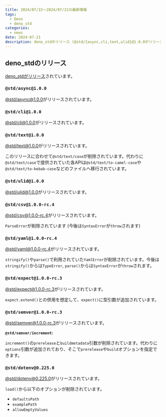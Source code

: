 ```yaml
---
title: 2024/07/15〜2024/07/21の最新情報
tags:
  - Deno
  - deno_std
categories:
  - news
date: 2024-07-21
description: deno_stdのリリース (@std/{async,cli,text,ulid}@1.0.0がリリース, など)
---
```


## deno_stdのリリース

[deno_stdがリリース](https://github.com/denoland/std/releases/tag/release-2024.07.19)されています。

### `@std/async@1.0.0`

[@std/async@1.0.0](https://jsr.io/@std/async@1.0.0)がリリースされています。

### `@std/cli@1.0.0`

[@std/cli@1.0.0](https://jsr.io/@std/cli@1.0.0)がリリースされています。

### `@std/text@1.0.0`

[@std/text@1.0.0](https://jsr.io/@std/text@1.0.0)がリリースされています。

このリリースに合わせて`@std/text/case`が削除されています。代わりに`@std/text/case`で提供されていた各APIは`@std/text/to-camel-case`や`@std/text/to-kebab-case`などのファイルへ移行されています。

### `@std/ulid@1.0.0`

[@std/ulid@1.0.0](https://jsr.io/@std/ulid@1.0.0)がリリースされています。

### `@std/csv@1.0.0-rc.4`

[@std/csv@1.0.0-rc.4](https://jsr.io/@std/csv@1.0.0-rc.4)がリリースされています。

`ParseError`が削除されています (今後は`SyntaxError`が`throw`されます)

### `@std/yaml@1.0.0-rc.4`

[@std/yaml@1.0.0-rc.4](https://jsr.io/@std/yaml@1.0.0-rc.4)がリリースされています。

`stringify()`や`parse()`で利用されていた`YamlError`が削除されています。今後は`stringify()`からは`TypeError`, `parse()`からは`SyntaxError`が`throw`されます。

### `@std/expect@1.0.0-rc.3`

[@std/expect@1.0.0-rc.3](https://jsr.io/@std/expect@1.0.0-rc.3)がリリースされています。

`expect.extend()`との併用を想定して、`expect()`に型引数が追加されています。

### `@std/semver@1.0.0-rc.3`

[@std/semver@1.0.0-rc.3](https://jsr.io/@std/semver@1.0.0-rc.3)がリリースされています。

**`@std/semver/increment`:**

`increment()`の`prerelease`と`buildmetadata`引数が削除されています。代わりに`options`引数が追加されており、そこで`prerelease`や`build`オプションを指定できます。

### `@std/dotenv@0.225.0`

[@std/dotenv@0.225.0](https://jsr.io/@std/dotenv@0.225.0)がリリースされています。

`load()`から以下のオプションが削除されています。

- `defaultsPath`
- `examplePath`
- `allowEmptyValues`
